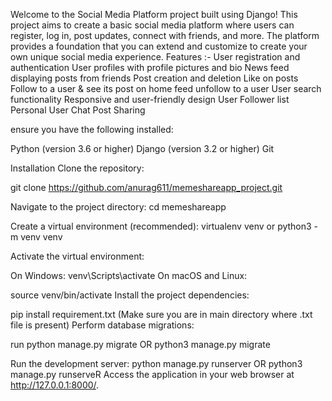 Welcome to the Social Media Platform project built using Django! This project aims to create a basic social media platform where users can register, log in, post updates, connect with friends, and more. The platform provides a foundation that you can extend and customize to create your own unique social media experience.
Features :-
User registration and authentication
User profiles with profile pictures and bio
News feed displaying posts from friends
Post creation and deletion
Like on posts
Follow to a user & see its post on home feed
unfollow to a user
User search functionality
Responsive and user-friendly design
User Follower list
Personal User Chat
Post Sharing


ensure you have the following installed:

Python (version 3.6 or higher)
Django (version 3.2 or higher)
Git

Installation
Clone the repository:

git clone https://github.com/anurag611/memeshareapp_project.git

Navigate to the project directory:
cd memeshareapp

Create a virtual environment (recommended):
virtualenv venv  or python3 -m venv venv

Activate the virtual environment:


On Windows:
venv\Scripts\activate
On macOS and Linux:

source venv/bin/activate
Install the project dependencies:

pip install requirement.txt  (Make sure you are in main directory where .txt file is present)
Perform database migrations:

run
python manage.py migrate   OR  python3 manage.py migrate


Run the development server:
python manage.py runserver OR python3 manage.py runserveR
Access the application in your web browser at http://127.0.0.1:8000/.
